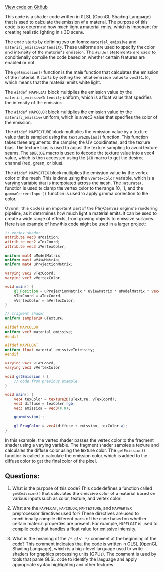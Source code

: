 [View code on GitHub](https://github.com/playcanvas/engine/src/scene/shader-lib/chunks/standard/frag/emissive.js)

This code is a shader code written in GLSL (OpenGL Shading Language) that is used to calculate the emission of a material. The purpose of this code is to determine how much light a material emits, which is important for creating realistic lighting in a 3D scene. 

The code starts by defining two uniforms: `material_emissive` and `material_emissiveIntensity`. These uniforms are used to specify the color and intensity of the material's emission. The `#ifdef` statements are used to conditionally compile the code based on whether certain features are enabled or not. 

The `getEmission()` function is the main function that calculates the emission of the material. It starts by setting the initial emission value to `vec3(1.0)`, which means that the material emits white light. 

The `#ifdef MAPFLOAT` block multiplies the emission value by the `material_emissiveIntensity` uniform, which is a float value that specifies the intensity of the emission. 

The `#ifdef MAPCOLOR` block multiplies the emission value by the `material_emissive` uniform, which is a vec3 value that specifies the color of the emission. 

The `#ifdef MAPTEXTURE` block multiplies the emission value by a texture value that is sampled using the `texture2DBias()` function. This function takes three arguments: the sampler, the UV coordinates, and the texture bias. The texture bias is used to adjust the texture sampling to avoid texture seams. The `$DECODE` macro is used to decode the texture value into a vec4 value, which is then accessed using the `$CH` macro to get the desired channel (red, green, or blue). 

The `#ifdef MAPVERTEX` block multiplies the emission value by the vertex color of the mesh. This is done using the `vVertexColor` variable, which is a varying variable that is interpolated across the mesh. The `saturate()` function is used to clamp the vertex color to the range [0, 1], and the `gammaCorrectInput()` function is used to apply gamma correction to the color. 

Overall, this code is an important part of the PlayCanvas engine's rendering pipeline, as it determines how much light a material emits. It can be used to create a wide range of effects, from glowing objects to emissive surfaces. Here is an example of how this code might be used in a larger project:

```glsl
// vertex shader
attribute vec3 aPosition;
attribute vec2 aTexCoord;
attribute vec3 aVertexColor;

uniform mat4 uModelMatrix;
uniform mat4 uViewMatrix;
uniform mat4 uProjectionMatrix;

varying vec2 vTexCoord;
varying vec3 vVertexColor;

void main() {
    gl_Position = uProjectionMatrix * uViewMatrix * uModelMatrix * vec4(aPosition, 1.0);
    vTexCoord = aTexCoord;
    vVertexColor = aVertexColor;
}

// fragment shader
uniform sampler2D uTexture;

#ifdef MAPCOLOR
uniform vec3 material_emissive;
#endif

#ifdef MAPFLOAT
uniform float material_emissiveIntensity;
#endif

varying vec2 vTexCoord;
varying vec3 vVertexColor;

void getEmission() {
    // code from previous example
}

void main() {
    vec4 texColor = texture2D(uTexture, vTexCoord);
    vec3 diffuse = texColor.rgb;
    vec3 emission = vec3(0.0);

    getEmission();

    gl_FragColor = vec4(diffuse + emission, texColor.a);
}
```

In this example, the vertex shader passes the vertex color to the fragment shader using a varying variable. The fragment shader samples a texture and calculates the diffuse color using the texture color. The `getEmission()` function is called to calculate the emission color, which is added to the diffuse color to get the final color of the pixel.
## Questions: 
 1. What is the purpose of this code?
   This code defines a function called `getEmission()` that calculates the emissive color of a material based on various inputs such as color, texture, and vertex color.

2. What are the `MAPFLOAT`, `MAPCOLOR`, `MAPTEXTURE`, and `MAPVERTEX` preprocessor directives used for?
   These directives are used to conditionally compile different parts of the code based on whether certain material properties are present. For example, `MAPFLOAT` is used to compile code that handles a float value for emissive intensity.

3. What is the meaning of the `/* glsl */` comment at the beginning of the code?
   This comment indicates that the code is written in GLSL (OpenGL Shading Language), which is a high-level language used to write shaders for graphics processing units (GPUs). The comment is used by tools that parse GLSL code to identify the language and apply appropriate syntax highlighting and other features.